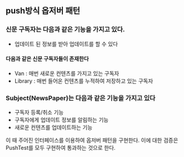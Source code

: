 ## push방식 옵저버 패턴

### 신문 구독자는 다음과 같은 기능을 가지고 있다.

- 업데이트 된 정보를 받아 업데이트를 할 수 있다

#### 다음과 같은 신문 구독자들이 존재한다

- Van : 매번 새로운 컨텐츠를 가지고 있는 구독자
- Library : 매번 들어온 컨텐츠를 누적하여 저장하고 있는 구독자

### Subject(NewsPaper)는 다음과 같은 기능을 가지고 있다

- 구독자 등록/취소 기능
- 구독자에게 업데이트 정보를 알림하는 기능
- 새로운 컨텐츠를 업데이트하는 기능

이 때 주어진 인터페이스를 이용하여 옵저버 패턴을 구현한다.
이에 대한 검증은 PushTest를 모두 구현하여 통과하는 것으로 한다.
